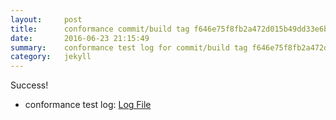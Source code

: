 ```yaml
---
layout:     post
title:      conformance commit/build tag f646e75f8fb2a472d015b49dd33e6b19d13f87d8
date:       2016-06-23 21:15:49
summary:    conformance test log for commit/build tag f646e75f8fb2a472d015b49dd33e6b19d13f87d8.
category:   jekyll
---
```


Success!

- conformance test log: [Log File](http://s3-us-west-2.amazonaws.com/kraken-e2e-logs/conformance/kraken_f646e75f8fb2a472d015b49dd33e6b19d13f87d8/build-log.txt)
